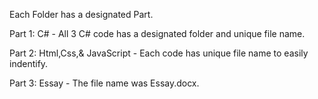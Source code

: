 Each Folder has a designated Part.

Part 1: C# - All 3 C# code has a designated folder and unique file name.

Part 2: Html,Css,& JavaScript - Each code has unique file name to easily indentify.

Part 3: Essay - The file name was Essay.docx.
